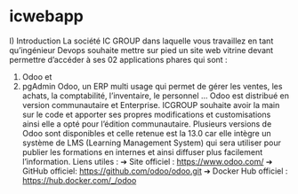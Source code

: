 # icwebapp
I) Introduction
La société IC GROUP dans laquelle vous travaillez en tant qu’ingénieur Devops souhaite mettre sur
pied un site web vitrine devant permettre d’accéder à ses 02 applications phares qui sont :
1) Odoo et
2) pgAdmin
Odoo, un ERP multi usage qui permet de gérer les ventes, les achats, la comptabilité, l’inventaire, le
personnel …
Odoo est distribué en version communautaire et Enterprise. ICGROUP souhaite avoir la main sur le code et
apporter ses propres modifications et customisations ainsi elle a opté pour l’édition communautaire. Plusieurs
versions de Odoo sont disponibles et celle retenue est la 13.0 car elle intègre un système de LMS (Learning
Management System) qui sera utiliser pour publier les formations en internes et ainsi diffuser plus facilement
l’information.
Liens utiles :
➔ Site officiel : https://www.odoo.com/
➔ GitHub officiel: https://github.com/odoo/odoo.git
➔ Docker Hub officiel : https://hub.docker.com/_/odoo